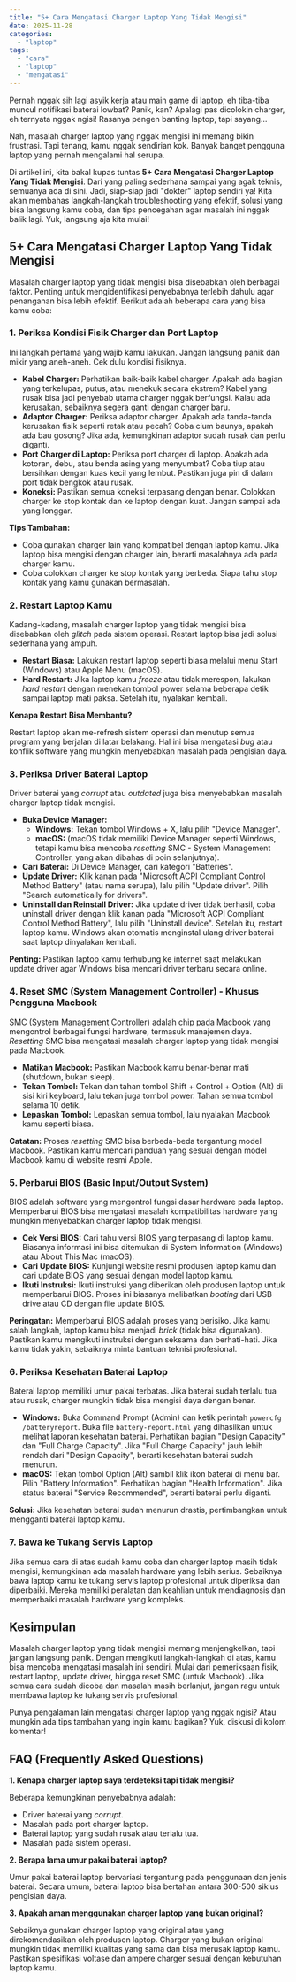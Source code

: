 ```yaml
---
title: "5+ Cara Mengatasi Charger Laptop Yang Tidak Mengisi"
date: 2025-11-28
categories: 
  - "laptop"
tags: 
  - "cara"
  - "laptop"
  - "mengatasi"
---
```


Pernah nggak sih lagi asyik kerja atau main game di laptop, eh tiba-tiba muncul notifikasi baterai lowbat? Panik, kan? Apalagi pas dicolokin charger, eh ternyata nggak ngisi! Rasanya pengen banting laptop, tapi sayang…

Nah, masalah charger laptop yang nggak mengisi ini memang bikin frustrasi. Tapi tenang, kamu nggak sendirian kok. Banyak banget pengguna laptop yang pernah mengalami hal serupa.

Di artikel ini, kita bakal kupas tuntas **5+ Cara Mengatasi Charger Laptop Yang Tidak Mengisi**. Dari yang paling sederhana sampai yang agak teknis, semuanya ada di sini. Jadi, siap-siap jadi "dokter" laptop sendiri ya! Kita akan membahas langkah-langkah troubleshooting yang efektif, solusi yang bisa langsung kamu coba, dan tips pencegahan agar masalah ini nggak balik lagi. Yuk, langsung aja kita mulai!

## 5+ Cara Mengatasi Charger Laptop Yang Tidak Mengisi

Masalah charger laptop yang tidak mengisi bisa disebabkan oleh berbagai faktor. Penting untuk mengidentifikasi penyebabnya terlebih dahulu agar penanganan bisa lebih efektif. Berikut adalah beberapa cara yang bisa kamu coba:

### 1\. Periksa Kondisi Fisik Charger dan Port Laptop

Ini langkah pertama yang wajib kamu lakukan. Jangan langsung panik dan mikir yang aneh-aneh. Cek dulu kondisi fisiknya.

- **Kabel Charger:** Perhatikan baik-baik kabel charger. Apakah ada bagian yang terkelupas, putus, atau menekuk secara ekstrem? Kabel yang rusak bisa jadi penyebab utama charger nggak berfungsi. Kalau ada kerusakan, sebaiknya segera ganti dengan charger baru.
- **Adaptor Charger:** Periksa adaptor charger. Apakah ada tanda-tanda kerusakan fisik seperti retak atau pecah? Coba cium baunya, apakah ada bau gosong? Jika ada, kemungkinan adaptor sudah rusak dan perlu diganti.
- **Port Charger di Laptop:** Periksa port charger di laptop. Apakah ada kotoran, debu, atau benda asing yang menyumbat? Coba tiup atau bersihkan dengan kuas kecil yang lembut. Pastikan juga pin di dalam port tidak bengkok atau rusak.
- **Koneksi:** Pastikan semua koneksi terpasang dengan benar. Colokkan charger ke stop kontak dan ke laptop dengan kuat. Jangan sampai ada yang longgar.

**Tips Tambahan:**

- Coba gunakan charger lain yang kompatibel dengan laptop kamu. Jika laptop bisa mengisi dengan charger lain, berarti masalahnya ada pada charger kamu.
- Coba colokkan charger ke stop kontak yang berbeda. Siapa tahu stop kontak yang kamu gunakan bermasalah.

### 2\. Restart Laptop Kamu

Kadang-kadang, masalah charger laptop yang tidak mengisi bisa disebabkan oleh _glitch_ pada sistem operasi. Restart laptop bisa jadi solusi sederhana yang ampuh.

- **Restart Biasa:** Lakukan restart laptop seperti biasa melalui menu Start (Windows) atau Apple Menu (macOS).
- **Hard Restart:** Jika laptop kamu _freeze_ atau tidak merespon, lakukan _hard restart_ dengan menekan tombol power selama beberapa detik sampai laptop mati paksa. Setelah itu, nyalakan kembali.

**Kenapa Restart Bisa Membantu?**

Restart laptop akan me-refresh sistem operasi dan menutup semua program yang berjalan di latar belakang. Hal ini bisa mengatasi _bug_ atau konflik software yang mungkin menyebabkan masalah pada pengisian daya.

### 3\. Periksa Driver Baterai Laptop

Driver baterai yang _corrupt_ atau _outdated_ juga bisa menyebabkan masalah charger laptop tidak mengisi.

- **Buka Device Manager:**
    - **Windows:** Tekan tombol Windows + X, lalu pilih "Device Manager".
    - **macOS:** (macOS tidak memiliki Device Manager seperti Windows, tetapi kamu bisa mencoba _resetting_ SMC - System Management Controller, yang akan dibahas di poin selanjutnya).
- **Cari Baterai:** Di Device Manager, cari kategori "Batteries".
- **Update Driver:** Klik kanan pada "Microsoft ACPI Compliant Control Method Battery" (atau nama serupa), lalu pilih "Update driver". Pilih "Search automatically for drivers".
- **Uninstall dan Reinstall Driver:** Jika update driver tidak berhasil, coba uninstall driver dengan klik kanan pada "Microsoft ACPI Compliant Control Method Battery", lalu pilih "Uninstall device". Setelah itu, restart laptop kamu. Windows akan otomatis menginstal ulang driver baterai saat laptop dinyalakan kembali.

**Penting:** Pastikan laptop kamu terhubung ke internet saat melakukan update driver agar Windows bisa mencari driver terbaru secara online.

### 4\. Reset SMC (System Management Controller) - Khusus Pengguna Macbook

SMC (System Management Controller) adalah chip pada Macbook yang mengontrol berbagai fungsi hardware, termasuk manajemen daya. _Resetting_ SMC bisa mengatasi masalah charger laptop yang tidak mengisi pada Macbook.

- **Matikan Macbook:** Pastikan Macbook kamu benar-benar mati (shutdown, bukan sleep).
- **Tekan Tombol:** Tekan dan tahan tombol Shift + Control + Option (Alt) di sisi kiri keyboard, lalu tekan juga tombol power. Tahan semua tombol selama 10 detik.
- **Lepaskan Tombol:** Lepaskan semua tombol, lalu nyalakan Macbook kamu seperti biasa.

**Catatan:** Proses _resetting_ SMC bisa berbeda-beda tergantung model Macbook. Pastikan kamu mencari panduan yang sesuai dengan model Macbook kamu di website resmi Apple.

### 5\. Perbarui BIOS (Basic Input/Output System)

BIOS adalah software yang mengontrol fungsi dasar hardware pada laptop. Memperbarui BIOS bisa mengatasi masalah kompatibilitas hardware yang mungkin menyebabkan charger laptop tidak mengisi.

- **Cek Versi BIOS:** Cari tahu versi BIOS yang terpasang di laptop kamu. Biasanya informasi ini bisa ditemukan di System Information (Windows) atau About This Mac (macOS).
- **Cari Update BIOS:** Kunjungi website resmi produsen laptop kamu dan cari update BIOS yang sesuai dengan model laptop kamu.
- **Ikuti Instruksi:** Ikuti instruksi yang diberikan oleh produsen laptop untuk memperbarui BIOS. Proses ini biasanya melibatkan _booting_ dari USB drive atau CD dengan file update BIOS.

**Peringatan:** Memperbarui BIOS adalah proses yang berisiko. Jika kamu salah langkah, laptop kamu bisa menjadi _brick_ (tidak bisa digunakan). Pastikan kamu mengikuti instruksi dengan seksama dan berhati-hati. Jika kamu tidak yakin, sebaiknya minta bantuan teknisi profesional.

### 6\. Periksa Kesehatan Baterai Laptop

Baterai laptop memiliki umur pakai terbatas. Jika baterai sudah terlalu tua atau rusak, charger mungkin tidak bisa mengisi daya dengan benar.

- **Windows:** Buka Command Prompt (Admin) dan ketik perintah `powercfg /batteryreport`. Buka file `battery-report.html` yang dihasilkan untuk melihat laporan kesehatan baterai. Perhatikan bagian "Design Capacity" dan "Full Charge Capacity". Jika "Full Charge Capacity" jauh lebih rendah dari "Design Capacity", berarti kesehatan baterai sudah menurun.
- **macOS:** Tekan tombol Option (Alt) sambil klik ikon baterai di menu bar. Pilih "Battery Information". Perhatikan bagian "Health Information". Jika status baterai "Service Recommended", berarti baterai perlu diganti.

**Solusi:** Jika kesehatan baterai sudah menurun drastis, pertimbangkan untuk mengganti baterai laptop kamu.

### 7\. Bawa ke Tukang Servis Laptop

Jika semua cara di atas sudah kamu coba dan charger laptop masih tidak mengisi, kemungkinan ada masalah hardware yang lebih serius. Sebaiknya bawa laptop kamu ke tukang servis laptop profesional untuk diperiksa dan diperbaiki. Mereka memiliki peralatan dan keahlian untuk mendiagnosis dan memperbaiki masalah hardware yang kompleks.

## Kesimpulan

Masalah charger laptop yang tidak mengisi memang menjengkelkan, tapi jangan langsung panik. Dengan mengikuti langkah-langkah di atas, kamu bisa mencoba mengatasi masalah ini sendiri. Mulai dari pemeriksaan fisik, restart laptop, update driver, hingga reset SMC (untuk Macbook). Jika semua cara sudah dicoba dan masalah masih berlanjut, jangan ragu untuk membawa laptop ke tukang servis profesional.

Punya pengalaman lain mengatasi charger laptop yang nggak ngisi? Atau mungkin ada tips tambahan yang ingin kamu bagikan? Yuk, diskusi di kolom komentar!

## FAQ (Frequently Asked Questions)

**1\. Kenapa charger laptop saya terdeteksi tapi tidak mengisi?**

Beberapa kemungkinan penyebabnya adalah:

- Driver baterai yang _corrupt_.
- Masalah pada port charger laptop.
- Baterai laptop yang sudah rusak atau terlalu tua.
- Masalah pada sistem operasi.

**2\. Berapa lama umur pakai baterai laptop?**

Umur pakai baterai laptop bervariasi tergantung pada penggunaan dan jenis baterai. Secara umum, baterai laptop bisa bertahan antara 300-500 siklus pengisian daya.

**3\. Apakah aman menggunakan charger laptop yang bukan original?**

Sebaiknya gunakan charger laptop yang original atau yang direkomendasikan oleh produsen laptop. Charger yang bukan original mungkin tidak memiliki kualitas yang sama dan bisa merusak laptop kamu. Pastikan spesifikasi voltase dan ampere charger sesuai dengan kebutuhan laptop kamu.
